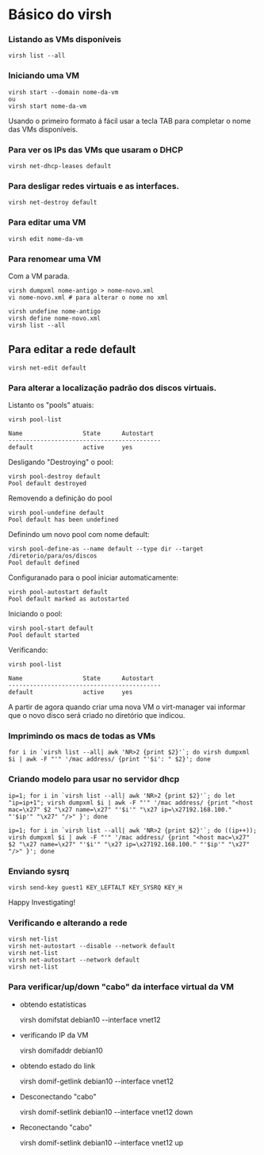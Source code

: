 # Básico do virsh

### Listando as VMs disponíveis
```
virsh list --all
```

### Iniciando uma VM
```
virsh start --domain nome-da-vm
ou
virsh start nome-da-vm
```
Usando o primeiro formato á fácil usar a tecla TAB para completar o nome das VMs disponíveis.

### Para ver os IPs das VMs que usaram o DHCP
```
virsh net-dhcp-leases default
```

### Para desligar redes virtuais e as interfaces.
```
virsh net-destroy default
```

### Para editar uma VM
```
virsh edit nome-da-vm
```
### Para renomear uma VM
Com a VM parada.

```
virsh dumpxml nome-antigo > nome-novo.xml
vi nome-novo.xml # para alterar o nome no xml

virsh undefine nome-antigo
virsh define nome-novo.xml
virsh list --all
```

## Para editar a rede default
```
virsh net-edit default
```

### Para alterar a localização padrão dos discos virtuais.

Listanto os "pools" atuais:
```
virsh pool-list

Name                 State      Autostart
-------------------------------------------
default              active     yes
```

Desligando "Destroying" o pool:
```
virsh pool-destroy default
Pool default destroyed
```

Removendo a definição do pool
```
virsh pool-undefine default
Pool default has been undefined
```

Definindo um novo pool com nome default:
```
virsh pool-define-as --name default --type dir --target /diretorio/para/os/discos
Pool default defined
```

Configuranado para o pool iniciar automaticamente:
```
virsh pool-autostart default
Pool default marked as autostarted
```

Iniciando o pool:
```
virsh pool-start default
Pool default started
```

Verificando:
```
virsh pool-list

Name                 State      Autostart
-------------------------------------------
default              active     yes
```
A partir de agora quando criar uma nova VM o virt-manager vai informar que o novo disco será criado no diretório que indicou.

### Imprimindo os macs de todas as VMs

```
for i in `virsh list --all| awk 'NR>2 {print $2}'`; do virsh dumpxml $i | awk -F "'" '/mac address/ {print "'$i': " $2}'; done
```

### Criando modelo para usar no servidor dhcp

```
ip=1; for i in `virsh list --all| awk 'NR>2 {print $2}'`; do let "ip=ip+1"; virsh dumpxml $i | awk -F "'" '/mac address/ {print "<host mac=\x27" $2 "\x27 name=\x27" "'$i'" "\x27 ip=\x27192.168.100." "'$ip'" "\x27" "/>" }'; done

```

```
ip=1; for i in `virsh list --all| awk 'NR>2 {print $2}'`; do ((ip++)); virsh dumpxml $i | awk -F "'" '/mac address/ {print "<host mac=\x27" $2 "\x27 name=\x27" "'$i'" "\x27 ip=\x27192.168.100." "'$ip'" "\x27" "/>" }'; done
```

### Enviando sysrq

```
virsh send-key guest1 KEY_LEFTALT KEY_SYSRQ KEY_H
```
Happy Investigating!


### Verificando e alterando a rede

```
virsh net-list
virsh net-autostart --disable --network default
virsh net-list
virsh net-autostart --network default
virsh net-list
```

### Para verificar/up/down "cabo" da interface virtual da VM

- obtendo estatísticas

    virsh domifstat debian10 --interface vnet12

- verificando IP da VM

    virsh domifaddr debian10

- obtendo estado do link

    virsh domif-getlink debian10 --interface vnet12

- Desconectando "cabo"

    virsh domif-setlink debian10 --interface vnet12 down

- Reconectando "cabo"

    virsh domif-setlink debian10 --interface vnet12 up

